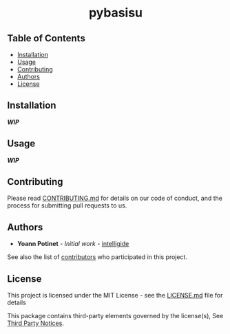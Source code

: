 <h1 align="center">
  <br>
  pybasisu
  <br>
</h1>

## Table of Contents

* [Installation](#installation)
* [Usage](#usage)
* [Contributing](#contributing)
* [Authors](#authors)
* [License](#license)

## Installation

***WIP***

## Usage

***WIP***

## Contributing

Please read [CONTRIBUTING.md](CONTRIBUTING.md) for details on our code of conduct, and the process for submitting pull requests to us.

## Authors

* **Yoann Potinet** - *Initial work* - [intelligide](https://github.com/intelligide)

See also the list of [contributors](https://github.com/Bluemanoid/pybasisu/graphs/contributors) who participated in this project.

## License

This project is licensed under the MIT License - see the [LICENSE.md](LICENSE.md) file for details

This package contains third-party elements governed by the license(s), See [Third Party Notices](ThirdPartyNotices.md).
